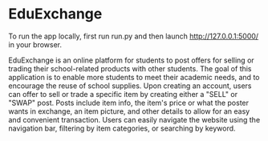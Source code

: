 # EduExchange

To run the app locally, first run run.py and then launch http://127.0.0.1:5000/ in your browser.

EduExchange is an online platform for students to post offers for selling or trading their school-related products with other students. The goal of this application is to enable more students to meet their academic needs, and to encourage the reuse of school supplies. Upon creating an account, users can offer to sell or trade a specific item by creating either a "SELL" or "SWAP" post. Posts include item info, the item's price or what the poster wants in exchange, an item picture, and other details to allow for an easy and convenient transaction. Users can easily navigate the website using the navigation bar, filtering by item categories, or searching by keyword.
